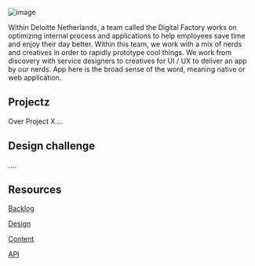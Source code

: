 ![image](https://github.com/user-attachments/assets/37a4d11a-d01c-4f1b-81a9-68d0cac45d05)

Within Deloitte Netherlands, a team called the Digital Factory works on optimizing internal process and applications to help employees save time and enjoy their day better. Within this team, we work with a mix of nerds and creatives in order to rapidly prototype cool things. We work from discovery with service designers to creatives for UI / UX to deliver an app by our nerds. App here is the broad sense of the word, meaning native or web application.

## Projectz
Over Project X....

## Design challenge
....

## Resources

[Backlog](https://github.com/orgs/fdnd-agency/projects/36/)

[Design]() <!-- figma design and or style guide -->

[Content]() <!-- visual, teksten, JSON -->

[API]() <!-- wij kunnen e.e.a in een Directus instantie @FDND(Rest or GraphQL) zetten -->
